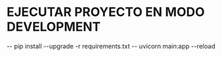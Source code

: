 # EJECUTAR PROYECTO EN MODO DEVELOPMENT

-- pip install --upgrade -r requirements.txt
-- uvicorn main:app --reload